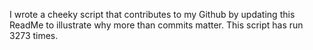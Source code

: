 I wrote a cheeky script that contributes to my Github by updating this ReadMe to illustrate why more than commits matter. This script has run 3273 times.